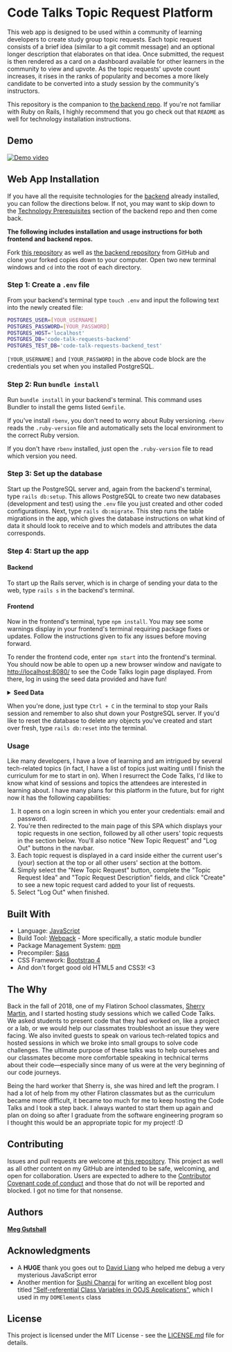 # Code Talks Topic Request Platform

This web app is designed to be used within a community of learning developers to create study group topic requests. Each topic request consists of a brief idea (similar to a git commit message) and an optional longer description that elaborates on that idea. Once submitted, the request is then rendered as a card on a dashboard available for other learners in the community to view and upvote. As the topic requests' upvote count increases, it rises in the ranks of popularity and becomes a more likely candidate to be converted into a study session by the community's instructors.

This repository is the companion to [the backend repo][Code Talk Requests Backend]. If you're not familiar with Ruby on Rails, I highly recommend that you go check out that `README` as well for technology installation instructions.

## Demo

[![Demo video](https://img.youtube.com/vi/z1_PU_QzOJI/0.jpg)](https://youtu.be/z1_PU_QzOJI)

## Web App Installation

If you have all the requisite technologies for the [backend][Code Talk Requests Backend -- Built With] already installed, you can follow the directions below. If not, you may want to skip down to the [Technology Prerequisites][Code Talk Requests Backend -- Technology Prerequisites] section of the backend repo and then come back.

**The following includes installation and usage instructions for both frontend and backend repos.**

Fork [this repository][Code Talk Requests Frontend] as well as [the backend repository][Code Talk Requests Backend] from GitHub and clone your forked copies down to your computer. Open two new terminal windows and `cd` into the root of each directory.

### Step 1: Create a `.env` file

From your backend's terminal type `touch .env` and input the following text into the newly created file:

```bash
POSTGRES_USER=[YOUR_USERNAME]
POSTGRES_PASSWORD=[YOUR_PASSWORD]
POSTGRES_HOST='localhost'
POSTGRES_DB='code-talk-requests-backend'
POSTGRES_TEST_DB='code-talk-requests-backend_test'
```

`[YOUR_USERNAME]` and `[YOUR_PASSWORD]` in the above code block are the credentials you set when you installed PostgreSQL.

### Step 2: Run `bundle install`

Run `bundle install` in your backend's terminal. This command uses Bundler to install the gems listed `Gemfile`.

If you've install `rbenv`, you don't need to worry about Ruby versioning. `rbenv` reads the `.ruby-version` file and automatically sets the local environment to the correct Ruby version.

If you don't have `rbenv` installed, just open the `.ruby-version` file to read which version you need.

### Step 3: Set up the database

Start up the PostgreSQL server and, again from the backend's terminal, type `rails db:setup`. This allows PostgreSQL to create two new databases (development and test) using the `.env` file you just created and other coded configurations. Next, type `rails db:migrate`. This step runs the table migrations in the app, which gives the database instructions on what kind of data it should look to receive and to which models and attributes the data corresponds.

### Step 4: Start up the app

#### Backend

To start up the Rails server, which is in charge of sending your data to the web, type `rails s` in the backend's terminal.

#### Frontend

Now in the frontend's terminal, type `npm install`. You may see some warnings display in your frontend's terminal requiring package fixes or updates. Follow the instructions given to fix any issues before moving forward.

To render the frontend code, enter `npm start` into the frontend's terminal. You should now be able to open up a new browser window and navigate to [http://localhost:8080/](http://localhost:8080/) to see the Code Talks login page displayed. From there, log in using the seed data provided and have fun!

<details>
  <summary><strong>Seed Data</strong></summary>

  If you'd like to explore Code Talks with data preloaded into the database, type `rails db:seed` in the backend's terminal and log in using the following credentials:

  ```bash
  email_address: "steven@e.com"
  password: 123

  email_address: "ashley@e.com"
  password: 123
  ```

</details>

When you're done, just type `Ctrl + C` in the terminal to stop your Rails session and remember to also shut down your PostgreSQL server. If you'd like to reset the database to delete any objects you've created and start over fresh, type `rails db:reset` into the terminal.

### Usage

Like many developers, I have a love of learning and am intrigued by several tech-related topics (in fact, I have a list of topics just waiting until I finish the curriculum for me to start in on). When I resurrect the Code Talks, I'd like to know what kind of sessions and topics the attendees are interested in learning about. I have many plans for this platform in the future, but for right now it has the following capabilities:

1. It opens on a login screen in which you enter your credentials: email and password.
2. You're then redirected to the main page of this SPA which displays your topic requests in one section, followed by all other users' topic requests in the section below. You'll also notice "New Topic Request" and "Log Out" buttons in the navbar.
3. Each topic request is displayed in a card inside either the current user's (your) section at the top or all other users' section at the bottom.
4. Simply select the "New Topic Request" button, complete the "Topic Request Idea" and "Topic Request Description" fields, and click "Create" to see a new topic request card added to your list of requests.
5. Select "Log Out" when finished.

## Built With

- Language: [JavaScript]
- Build Tool: [Webpack] - More specifically, a static module bundler
- Package Management System: [npm]
- Precompiler: [Sass]
- CSS Framework: [Bootstrap 4]
- And don't forget good old HTML5 and CSS3! <3

## The Why

Back in the fall of 2018, one of my Flatiron School classmates, [Sherry Martin], and I started hosting study sessions which we called Code Talks. We asked students to present code that they had worked on, like a project or a lab, or we would help our classmates troubleshoot an issue they were facing. We also invited guests to speak on various tech-related topics and hosted sessions in which we broke into small groups to solve code challenges. The ultimate purpose of these talks was to help ourselves and our classmates become more comfortable speaking in technical terms about their code—especially since many of us were at the very beginning of our code journeys.

Being the hard worker that Sherry is, she was hired and left the program. I had a lot of help from my other Flatiron classmates but as the curriculum became more difficult, it became too much for me to keep hosting the Code Talks and I took a step back. I always wanted to start them up again and plan on doing so after I graduate from the software engineering program so I thought this would be an appropriate topic for my project! :D

## Contributing

Issues and pull requests are welcome at [this repository][Code Talk Requests Frontend]. This project as well as all other content on my GitHub are intended to be safe, welcoming, and open for collaboration. Users are expected to adhere to the [Contributor Covenant code of conduct] and those that do not will be reported and blocked. I got no time for that nonsense.

## Authors

**[Meg Gutshall]**

## Acknowledgments

- A **HUGE** thank you goes out to [David Liang] who helped me debug a very mysterious JavaScript error
- Another mention for [Sushi Chanrai] for writing an excellent blog post titled ["Self-referential Class Variables in OOJS Applications"], which I used in my `DOMElements` class

## License

This project is licensed under the MIT License - see the [LICENSE.md](LICENSE.md) file for details.

[Code Talk Requests Frontend]: https://github.com/meg-gutshall/code-talk-requests-frontend
[Code Talk Requests Backend]: https://github.com/meg-gutshall/code-talk-requests-backend
[Code Talk Requests Backend -- Built With]: https://github.com/meg-gutshall/code-talk-requests-backend#built-with
[Code Talk Requests Backend -- Technology Prerequisites]: https://github.com/meg-gutshall/code-talk-requests-backend#technology-prerequisites

[JavaScript]: https://javascript.info/
[Webpack]: https://webpack.js.org/
[npm]: https://www.npmjs.com/
[Bootstrap 4]: https://getbootstrap.com/
[Font Awesome]: https://fontawesome.com/
[Sass]: https://sass-lang.com/

[Contributor Covenant code of conduct]: https://www.contributor-covenant.org/version/2/0/code_of_conduct/ "Contributor Covenant code of conduct version 2.0"
["Self-referential Class Variables in OOJS Applications"]: https://schanrai.github.io/self-referential_class_variables_in_oojs_applications "Self-referential Class Variables in OOJS Applications"

[Meg Gutshall]: https://meghangutshall.com/ "Meg Gutshall's website"
[Sherry Martin]: https://www.linkedin.com/in/fullstackdevelopercville/ "Sherry Martin's LinkedIn profile"
[David Liang]: https://github.com/JizongL "David Liang's GitHub profile"
[Sushi Chanrai]: https://github.com/schanrai "Sushi Chanrai's GitHub profile"
